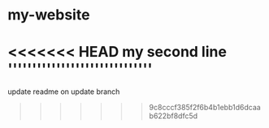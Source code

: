 # my-website
<<<<<<< HEAD
my second line
''''''''''''''''''''''''''''''
=======
update readme on update branch
>>>>>>> 9c8cccf385f2f6b4b1ebb1d6dcaab622bf8dfc5d
